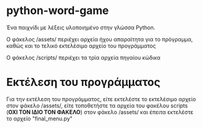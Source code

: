 # python-word-game
Ένα παιχνίδι με λέξεις υλοποιημένο στην γλώσσα Python.

Ο φάκελος /assets/ περιέχει αρχεία ήχου απαραίτητα για το πρόγραμμα, καθώς και το τελικό εκτελέσιμο αρχείο του προγράμματος

Ο φάκελος /scripts/ περιέχει τα τρία αρχεία πηγαίου κώδικα

# Εκτέλεση του προγράμματος
Για την εκτέλεση του προγράμματος, είτε εκτελέστε το εκτελέσιμο αρχείο στον φάκελο /assets/, είτε τοποθετήστε τα αρχεία του φακέλου scripts (**ΟΧΙ ΤΟΝ ΙΔΙΟ ΤΟΝ ΦΑΚΕΛΟ**) στον φάκελο /assets/ και έπειτα εκτελέστε το αρχείο "final_menu.py"
